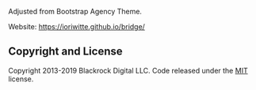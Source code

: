 
Adjusted from Bootstrap Agency Theme.

Website: https://ioriwitte.github.io/bridge/


## Copyright and License

Copyright 2013-2019 Blackrock Digital LLC. Code released under the [MIT](https://github.com/BlackrockDigital/startbootstrap-agency/blob/gh-pages/LICENSE) license.
